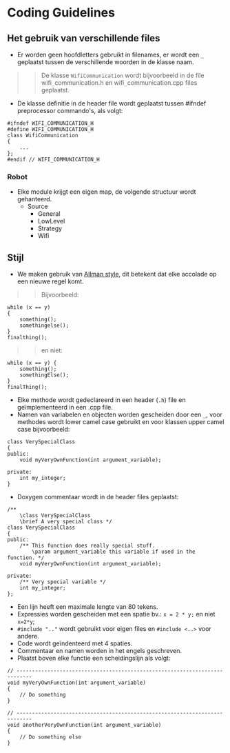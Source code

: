 # Coding Guidelines #
## Het gebruik van verschillende files ##
  * Er worden geen hoofdletters gebruikt in filenames, er wordt een `_` geplaatst tussen de verschillende woorden in de klasse naam.
> > De klasse `WifiCommunication` wordt bijvoorbeeld in de file wifi`_`communication.h en wifi`_`communication.cpp files geplaatst.
  * De klasse definitie in de header file wordt geplaatst tussen #ifndef preprocessor commando's, als volgt:
```
#ifndef WIFI_COMMUNICATION_H
#define WIFI_COMMUNICATION_H
class WifiCommunication
{
    ...
};
#endif // WIFI_COMMUNICATION_H
```
### Robot ###
  * Elke module krijgt een eigen map, de volgende structuur wordt gehanteerd.
    * Source
      * General
      * LowLevel
      * Strategy
      * Wifi

## Stijl ##
  * We maken gebruik van [Allman style](http://en.wikipedia.org/wiki/Indent_style#Allman_style), dit betekent dat elke accolade op een nieuwe regel komt.
> > Bijvoorbeeld:
```
while (x == y)
{
    something();
    somethingelse();
}
finalthing();
```
> > en niet:
```
while (x == y) {
    something();
    somethingElse();
}
finalThing();
```
  * Elke methode wordt gedeclareerd in een header (`.h`) file en geïmplementeerd in een .cpp file.
  * Namen van variabelen en objecten worden gescheiden door een `_`, voor methodes wordt lower camel case gebruikt en voor klassen upper camel case  bijvoorbeeld:
```
class VerySpecialClass
{
public:
    void myVeryOwnFunction(int argument_variable);

private:
    int my_integer;
}
```
  * Doxygen commentaar wordt in de header files geplaatst:
```
/**
    \class VerySpecialClass
    \brief A very special class */
class VerySpecialClass
{
public:
    /** This function does really special stuff.
        \param argument_variable this variable if used in the function. */
    void myVeryOwnFunction(int argument_variable);

private:
    /** Very special variable */
    int my_integer;
};
```
  * Een lijn heeft een maximale lengte van 80 tekens.
  * Expressies worden gescheiden met een spatie bv.: `x = 2 * y;` en niet `x=2*y`;
  * `#include ".."` wordt gebruikt voor eigen files en `#include <..>` voor andere.
  * Code wordt geïndenteerd met 4 spaties.
  * Commentaar en namen worden in het engels geschreven.
  * Plaatst boven elke functie een scheidingslijn als volgt:
```
// ---------------------------------------------------------------------------
void myVeryOwnFunction(int argument_variable)
{
    // Do something
}

// ---------------------------------------------------------------------------
void anotherVeryOwnFunction(int argument_variable)
{
    // Do something else
}
```